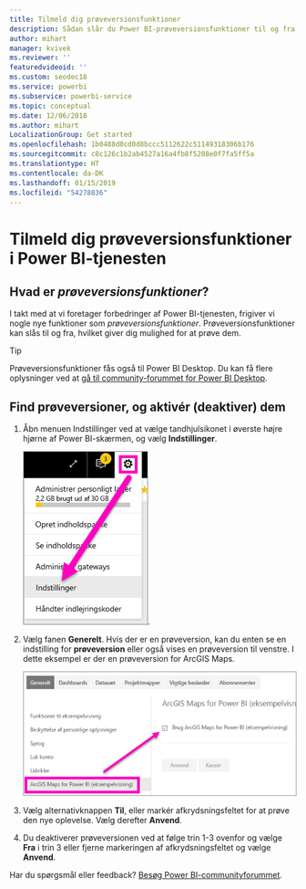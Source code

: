 ```yaml
---
title: Tilmeld dig prøveversionsfunktioner
description: Sådan slår du Power BI-prøveversionsfunktioner til og fra.
author: mihart
manager: kvivek
ms.reviewer: ''
featuredvideoid: ''
ms.custom: seodec18
ms.service: powerbi
ms.subservice: powerbi-service
ms.topic: conceptual
ms.date: 12/06/2018
ms.author: mihart
LocalizationGroup: Get started
ms.openlocfilehash: 1b0488d0cd0d8bccc5112622c51149318306b176
ms.sourcegitcommit: c8c126c1b2ab4527a16a4fb8f5208e0f7fa5ff5a
ms.translationtype: HT
ms.contentlocale: da-DK
ms.lasthandoff: 01/15/2019
ms.locfileid: "54278836"
---
```

# <a name="opt-in-for-power-bi-service-preview-features"></a>Tilmeld dig prøveversionsfunktioner i Power BI-tjenesten
## <a name="what-are-preview-features"></a>Hvad er *prøveversionsfunktioner*?
I takt med at vi foretager forbedringer af Power BI-tjenesten, frigiver vi nogle nye funktioner som *prøveversionsfunktioner*. Prøveversionsfunktioner kan slås til og fra, hvilket giver dig mulighed for at prøve dem.

> [!TIP]
> Prøveversionsfunktioner fås også til Power BI Desktop. Du kan få flere oplysninger ved at [gå til community-forummet for Power BI Desktop](https://community.powerbi.com/t5/Desktop/bd-p/power-bi-designer).
> 
> 

## <a name="find-previews-and-turn-them-on-and-off"></a>Find prøveversioner, og aktivér (deaktiver) dem
1. Åbn menuen Indstillinger ved at vælge tandhjulsikonet i øverste højre hjørne af Power BI-skærmen, og vælg **Indstillinger**.
   
   ![Menuen Indstillinger](./media/end-user-preview-features/power-bi-settings.png).
2. Vælg fanen **Generelt**. Hvis der er en prøveversion, kan du enten se en indstilling for **prøveversion** eller også vises en prøveversion til venstre.  I dette eksempel er der en prøveversion for ArcGIS Maps. 
   
   ![Fanen Generelt](./media/end-user-preview-features/power-bi-preview-arcgis.png)
3. Vælg alternativknappen **Til**, eller markér afkrydsningsfeltet for at prøve den nye oplevelse. Vælg derefter **Anvend**.
4. Du deaktiverer prøveversionen ved at følge trin 1-3 ovenfor og vælge **Fra** i trin 3 eller fjerne markeringen af afkrydsningsfeltet og vælge **Anvend**.


Har du spørgsmål eller feedback? [Besøg Power BI-communityforummet](http://community.powerbi.com/t5/Navigation-Preview-Forum/bd-p/NavigationPreview).


